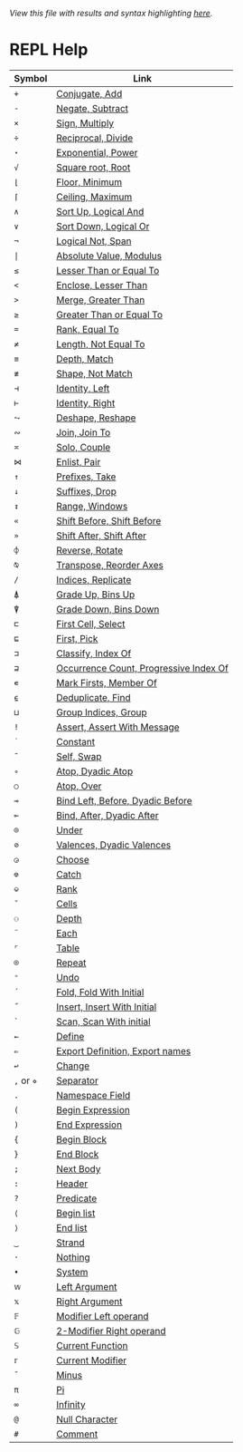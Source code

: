 *View this file with results and syntax highlighting [here](https://mlochbaum.github.io/BQN/help/index.html).*

# REPL Help

| Symbol | Link |
|--------|------|
| `+` | [Conjugate, Add](conjugate_add.md) |
| `-` | [Negate, Subtract](negate_subtract.md) |
| `×` | [Sign, Multiply](sign_multiply.md) |
| `÷` | [Reciprocal, Divide](reciprocal_divide.md) |
| `⋆` | [Exponential, Power](exponential_power.md) |
| `√` | [Square root, Root](squareroot_root.md) |
| `⌊` | [Floor, Minimum](floor_minimum.md) |
| `⌈` | [Ceiling, Maximum](ceiling_maximum.md) |
| `∧` | [Sort Up, Logical And](sortup_and.md) |
| `∨` | [Sort Down, Logical Or](sortdown_or.md) |
| `¬` | [Logical Not, Span](not_span.md) |
| `\|` | [Absolute Value, Modulus](absolutevalue_modulus.md) |
| `≤` | [Lesser Than or Equal To](lessthanorequalto.md) |
| `<` | [Enclose, Lesser Than](enclose_lessthan.md) |
| `>` | [Merge, Greater Than](merge_greaterthan.md) |
| `≥` | [Greater Than or Equal To](greaterthanorequalto.md) |
| `=` | [Rank, Equal To](rank_equals.md) |
| `≠` | [Length, Not Equal To](length_notequals.md) |
| `≡` | [Depth, Match](depth_match.md) |
| `≢` | [Shape, Not Match](shape_notmatch.md) |
| `⊣` | [Identity, Left](identity_left.md) |
| `⊢` | [Identity, Right](identity_right.md) |
| `⥊` | [Deshape, Reshape](deshape_reshape.md) |
| `∾` | [Join, Join To](join_jointo.md) |
| `≍` | [Solo, Couple](solo_couple.md) |
| `⋈` | [Enlist, Pair](enlist_pair.md) |
| `↑` | [Prefixes, Take](prefixes_take.md) |
| `↓` | [Suffixes, Drop](suffixes_drop.md) |
| `↕` | [Range, Windows](range_windows.md) |
| `«` | [Shift Before, Shift Before](shiftbefore.md) |
| `»` | [Shift After, Shift After](shiftafter.md) |
| `⌽` | [Reverse, Rotate](reverse_rotate.md) |
| `⍉` | [Transpose, Reorder Axes](transpose_reorderaxes.md) |
| `/` | [Indices, Replicate](indices_replicate.md) |
| `⍋` | [Grade Up, Bins Up](gradeup_binsup.md) |
| `⍒` | [Grade Down, Bins Down](gradedown_binsdown.md) |
| `⊏` | [First Cell, Select](firstcell_select.md) |
| `⊑` | [First, Pick](first_pick.md) |
| `⊐` | [Classify, Index Of](classify_indexof.md) |
| `⊒` | [Occurrence Count, Progressive Index Of](occurrencecount_progressiveindexof.md) |
| `∊` | [Mark Firsts, Member Of](markfirst_memberof.md) |
| `⍷` | [Deduplicate, Find](deduplicate_find.md) |
| `⊔` | [Group Indices, Group](groupindices_group.md) |
| `!` | [Assert, Assert With Message](assert_assertwithmessage.md) |
| `˙` | [Constant](constant.md) |
| `˜` | [Self, Swap](self_swap.md) |
| `∘` | [Atop, Dyadic Atop](atop.md) |
| `○` | [Atop, Over](over.md) |
| `⊸` | [Bind Left, Before, Dyadic Before](before_bind.md) |
| `⟜` | [Bind, After, Dyadic After](after_bind.md) |
| `⌾` | [Under](under.md) |
| `⊘` | [Valences, Dyadic Valences](valences.md) |
| `◶` | [Choose](choose.md) |
| `⎊` | [Catch](catch.md) |
| `⎉` | [Rank](rank.md) |
| `˘` | [Cells](cells.md) |
| `⚇` | [Depth](depth.md) |
| `¨` | [Each](each.md) |
| `⌜` | [Table](table.md) |
| `⍟` | [Repeat](repeat.md) |
| `⁼` | [Undo](undo.md) |
| `´` | [Fold, Fold With Initial](fold.md) |
| `˝` | [Insert, Insert With Initial](insert.md) |
| `` ` `` | [Scan, Scan With initial](scan.md) |
| `←` | [Define](define.md) |
| `⇐` | [Export Definition, Export names](export.md) |
| `↩` | [Change](change.md) |
| `,` or `⋄` | [Separator](separator.md) |
| `.` | [Namespace Field](namespacefield.md) |
| `(` | [Begin Expression](beginexpression.md) |
| `)` | [End Expression](endexpression.md) |
| `{` | [Begin Block](beginblock.md) |
| `}` | [End Block](endblock.md) |
| `;` | [Next Body](nextbody.md) |
| `:` | [Header](header.md) |
| `?` | [Predicate](predicate.md) |
| `⟨` | [Begin list](beginlist.md) |
| `⟩` | [End list](endlist.md) |
| `‿` | [Strand](strand.md) |
| `·` | [Nothing](nothing.md) |
| `•` | [System](system.md) |
| `𝕨` | [Left Argument](leftargument.md) |
| `𝕩` | [Right Argument](rightargument.md) |
| `𝔽` | [Modifier Left operand](modifierleftoperand.md) |
| `𝔾` | [2-Modifier Right operand](2-modifierrightoperand.md) |
| `𝕊` | [Current Function](currentfunction.md) |
| `𝕣` | [Current Modifier](currentmodifier.md) |
| `¯` | [Minus](minus.md) |
| `π` | [Pi](pi.md) |
| `∞` | [Infinity](infinity.md) |
| `@` | [Null Character](nullcharacter.md) |
| `#` | [Comment](comment.md) |
